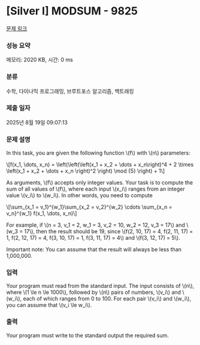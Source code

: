 # [Silver I] MODSUM - 9825 

[문제 링크](https://www.acmicpc.net/problem/9825) 

### 성능 요약

메모리: 2020 KB, 시간: 0 ms

### 분류

수학, 다이나믹 프로그래밍, 브루트포스 알고리즘, 백트래킹

### 제출 일자

2025년 8월 19일 09:07:13

### 문제 설명

<p>In this task, you are given the following function \(f\) with \(n\) parameters:</p>

<p>\[f(x_1, \dots, x_n) = \left(\left(\left(x_1 + x_2 + \dots + x_n\right)^4 + 2 \times \left(x_1 + x_2 + \dots + x_n \right)^2 \right) \mod {5} \right) + 1\]</p>

<p>As arguments, \(f\) accepts only integer values. Your task is to compute the sum of all values of \(f\), where each input \(x_i\) ranges from an integer value \(v_i\) to \(w_i\). In other words, you need to compute</p>

<p>\[\sum_{x_1 = v_1}^{w_1}\sum_{x_2 = v_2}^{w_2} \cdots \sum_{x_n = v_n}^{w_1} f(x_1, \dots, x_n)\]</p>

<p>For example, if \(n = 3, v_1 = 2, w_1 = 3, v_2 = 10, w_2 = 12, v_3 = 17\) and \(w_3 = 17\), then the result should be 19, since \(f(2, 10, 17) = 4, f(2, 11, 17) = 1, f(2, 12, 17) = 4, f(3, 10, 17) = 1, f(3, 11, 17) = 4\) and \(f(3, 12, 17) = 5\).</p>

<p>Important note: You can assume that the result will always be less than 1,000,000.</p>

### 입력 

 <p>Your program must read from the standard input. The input consists of \(n\), where \(1 \le n \le 1000\), followed by \(n\) pairs of numbers, \(v_i\) and \(w_i\), each of which ranges from 0 to 100. For each pair \(v_i\) and \(w_i\), you can assume that \(v_i \le w_i\).</p>

### 출력 

 <p>Your program must write to the standard output the required sum.</p>

